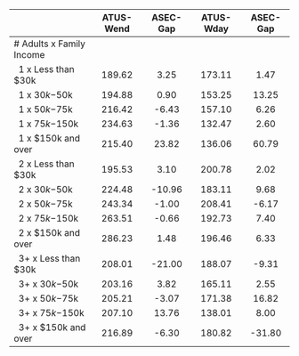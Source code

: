 
|                      |    ATUS-Wend |     ASEC-Gap |    ATUS-Wday |     ASEC-Gap |
| -------------------- | :----------: | :----------: | :----------: | :----------: |
| # Adults x Family Income |              |              |              |              |
| &nbsp;&nbsp;1 x Less than $30k |       189.62 |         3.25 |       173.11 |         1.47 |
| &nbsp;&nbsp;1 x $30k-$50k |       194.88 |         0.90 |       153.25 |        13.25 |
| &nbsp;&nbsp;1 x $50k-$75k |       216.42 |        -6.43 |       157.10 |         6.26 |
| &nbsp;&nbsp;1 x $75k-$150k |       234.63 |        -1.36 |       132.47 |         2.60 |
| &nbsp;&nbsp;1 x $150k and over |       215.40 |        23.82 |       136.06 |        60.79 |
| &nbsp;&nbsp;2 x Less than $30k |       195.53 |         3.10 |       200.78 |         2.02 |
| &nbsp;&nbsp;2 x $30k-$50k |       224.48 |       -10.96 |       183.11 |         9.68 |
| &nbsp;&nbsp;2 x $50k-$75k |       243.34 |        -1.00 |       208.41 |        -6.17 |
| &nbsp;&nbsp;2 x $75k-$150k |       263.51 |        -0.66 |       192.73 |         7.40 |
| &nbsp;&nbsp;2 x $150k and over |       286.23 |         1.48 |       196.46 |         6.33 |
| &nbsp;&nbsp;3+ x Less than $30k |       208.01 |       -21.00 |       188.07 |        -9.31 |
| &nbsp;&nbsp;3+ x $30k-$50k |       203.16 |         3.82 |       165.11 |         2.55 |
| &nbsp;&nbsp;3+ x $50k-$75k |       205.21 |        -3.07 |       171.38 |        16.82 |
| &nbsp;&nbsp;3+ x $75k-$150k |       207.10 |        13.76 |       138.01 |         8.00 |
| &nbsp;&nbsp;3+ x $150k and over |       216.89 |        -6.30 |       180.82 |       -31.80 |

